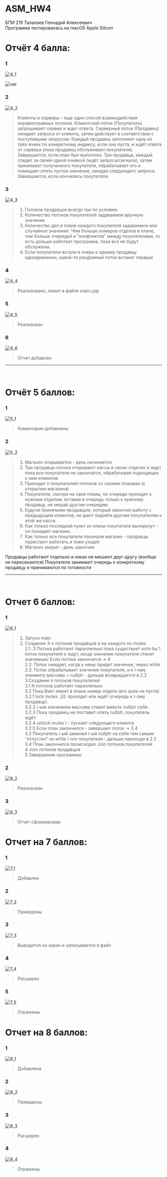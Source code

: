 # ASM_HW4

БПИ 219 Талалаев Геннадий Алексеевич <br/>
Программа тестировалась на macOS Apple Silicon

# Отчёт 4 балла:
### 1
![4_1](crit/4_1.png)


![var](crit/var.png)

### 2
![4_2](crit/4_2.png)

> Клиенты и серверы – еще один способ взаимодействия неравноправных потоков. Клиентский поток (Покупатель) запрашивает сервер и ждет ответа. Серверный поток (Продавец) ожидает запроса от клиента, затем действует в соответствии с поступившим запросом. 
> Каждый продавец заполняют одну из трёх ячеек по конкретному индексу, если она пуста, и ждёт ответа от сервера (пока продавец обслуживает покупателя). Завершается, если план был выполнен. 
> Три продавца, каждый следит за своей одной ячейкой (ждёт запроса/сигнала), затем принимают полученного покупателя, обрабатывает его и помещает опять пустое значение, ожидая следующего запроса. Завершается, если кончились покупатели.

### 3
![4_3](crit/4_3.png)
> 1. Потоков продавцов всегда три по условию
> 2. Количество потоков покупателей задаваемое вручную значение
> 3. Количество дел в плане каждого покупателя задаваемое или случайное значение. Чем больше номеров отделов в плане, тем больше очередей и "конфликтов" между покупателями, то есть дольше работает программа, пока все не будут обслужены.
> 4. Если покупатели встали в очерь к одному продавцу одновременно, какой-то рандомный поток встанет первым

### 4
![4_4](crit/4_4.png)
> Реализовано, лежит в файле main.cpp

### 5
![4_5](crit/4_5.png)
> Реализован

### 6
![4_6](crit/4_6.png)
> Отчет добавлен

---- 
<br/>

# Отчёт 5 баллов:

### 1
![5_1](crit/5_1.png)
> Коментарии добавлены

### 2
![5_2](crit/5_2.png)
> 1. Магазин открывается - день начинается <br/>
> 2. Три продавца-потока открывают кассы в своих отделах и ждут пока все покупатели не закончатся, обрабатывая подходящих к ним клиентов <br/>
> 3. Приходит n покупателей-потоков со своими планами (к открытию магазина) <br/>
> 4. Покупатели, смотря на свои планы, по очереди проходят к нужным отделам, вставая в очередь только к нужному продавцу, не мешая другим очередям. <br/>
> 5. Будучи принятыми продавцом, который закончил работу с предыдущим клиентов, не дают подойти другим покупателям к этой же кассе. <br/>
> 6. Как только последний пункт из плана покупателя вычеркнут - он покидает магазин. <br/>
> 7. Как только все покупатели покинули магазин - продавцы перестают работать и тоже уходят. <br/>
> 8. Магазин закрыт - день закончен <br/>

Продавцы работают отдельно и никак не мешают друг-другу (вообще не пересекаются)
Покупатели занимают очередь к конкретному продавцу и принимаются по готовности

---- 
<br/>

# Отчет 6 баллов:

### 1
![6_1](crit/6_1.png)
>1. Запуск main <br/>
>2. Создание 3-х потоков продавцов и на каждого по mutex <br/>
>2.1. 3 Потока работают параллельно пока существует хотя бы 1 поток покупателя и ждут, когда значение покупателя станет значимым/ Если потоки закончатся -> 4 <br/>
>2.2. Поток ожидает, когда к нему придет значение, через while <br/>
>2.3. Поток обрабатывает значение покупателя, и к i-ому элементу массива = nullptr - дальше возвращается в 2.2 <br/>
>3.Создание n потоков покупателей <br/>
>3.1 N потоков работает параллельно <br/>
>3.2 Пока Виег имеет в плане номер отдела (его quee не пуста) <br/>
>3.2.1 lock mutex _[i]: проходит или ждёт (очередь к і-ому продавцу). <br/>
>3.2.2 і-ым значением массива ставит вместо nullptr себя. <br/>
>3.2.3 Пока продавец не поставит опять nullptr, покупатель ждёт. <br/>
>3.2.4 unlock mutex і - пускает следующего клиента <br/>
>3.2.5 Если план закончился - завершает поток -> 3.4 <br/>
>3.3 Покупатель і-ый заменил і-ый nullptr на себя тем самым "отпустил" из while i-oro покупателя - дальше переходи в 2.3 <br/>
>3.4 План закончился происходил Join потоков покупателей <br/>
>4 Join потоков продавцов <br/>
>5 Завершение программы <br/>

### 2
![6_2](crit/6_2.png)
> Реализован
### 3
![6_3](crit/6_3.png)
> Отчет сформирован

# Отчет на 7 баллов:
### 1
![7_1](crit/7_1.png)
> Добавлен
### 2
![7_2](crit/7_2.png)
> Приведены
### 3
![7_3](crit/7_3.png)
> Выводится на экран и записывается в файл
### 4
![7_4](crit/7_4.png)
> Расширен
### 5
![7_5](crit/7_5.png)
> Отражены

# Отчет на 8 баллов:
### 1
![8_1](crit/8_1.png)
> Добавлена
### 2
![8_2](crit/8_2.png)
> Приведены
### 3
![8_3](crit/8_3.png)
> Расширен
### 4
![8_4](crit/8_4.png)
> Отражены

